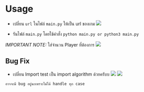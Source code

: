 # Usage

- เปลี่ยน `url` ในไฟล์ `main.py` ให้เป็น url ของเกม
  <img src='./assets/url.png'>

- รันไฟล์ `main.py` โดยใช้คำสั่ง `python main.py or python3 main.py`

_IMPORTANT NOTE:_ ใส่จำนวน Player ที่ต้องการ
<img src='./assets/player.png'>

## Bug Fix

- เปลี่ยน Import test เป็น import algorithm ด้วยครับบ
  <img src="./assets/fix-import.png">
  <img src="./assets/fix-import2.png">

`อาจจะมี bug อยู่นะเพราะไม่ได้ handle ทุก case`
